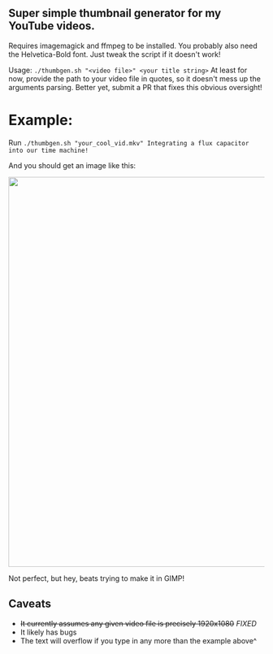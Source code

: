 ## Super simple thumbnail generator for my YouTube videos.

Requires imagemagick and ffmpeg to be installed. You probably also need the Helvetica-Bold font. Just tweak the script if it doesn't work!

Usage: `./thumbgen.sh "<video file>" <your title string>`
At least for now, provide the path to your video file in quotes, so it doesn't mess up the arguments parsing.
Better yet, submit a PR that fixes this obvious oversight!

# Example:

Run `./thumbgen.sh "your_cool_vid.mkv" Integrating a flux capacitor into our time machine!`

And you should get an image like this:

<p align="center">
	<img src="https://raw.githubusercontent.com/vkoskiv/thumbgen/master/example.png" width="768">
</p>

Not perfect, but hey, beats trying to make it in GIMP!

## Caveats

* ~~It currently assumes any given video file is precisely 1920x1080~~ *FIXED*
* It likely has bugs
* The text will overflow if you type in any more than the example above^
